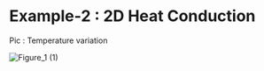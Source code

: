 # Example-2 : 2D Heat Conduction

Pic : Temperature variation

![Figure_1 (1)](https://user-images.githubusercontent.com/68963724/119830026-7997a100-bf19-11eb-98d8-11941fcd1f62.png)
